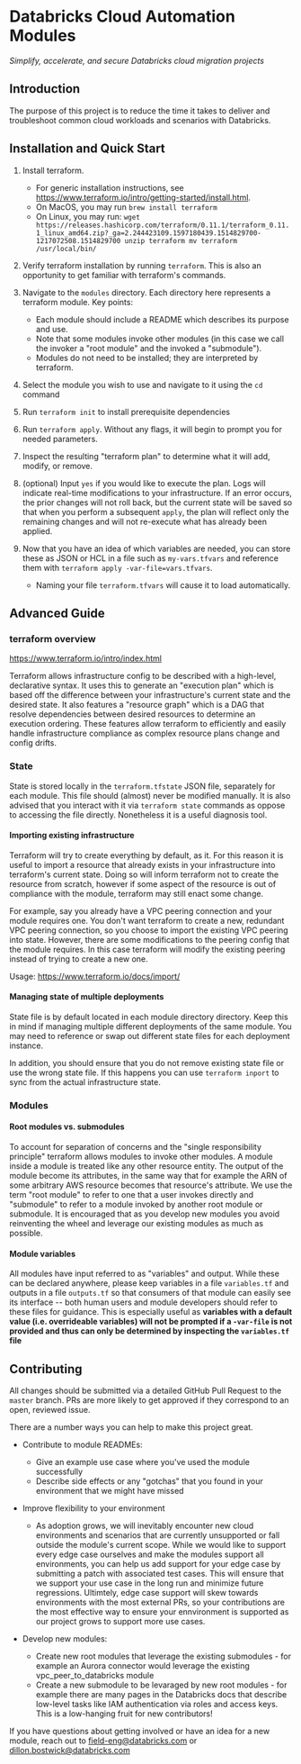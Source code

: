 # Databricks Cloud Automation Modules
<i>Simplify, accelerate, and secure Databricks cloud migration projects</i>

## Introduction

The purpose of this project is to reduce the time it takes to deliver and troubleshoot common cloud workloads and scenarios with Databricks. 

## Installation and Quick Start

1. Install terraform. 
	- For generic installation instructions, see https://www.terraform.io/intro/getting-started/install.html.
	- On MacOS, you may run `brew install terraform`
	- On Linux, you may run:
		`wget https://releases.hashicorp.com/terraform/0.11.1/terraform_0.11.1_linux_amd64.zip?_ga=2.244423109.1597180439.1514829700-1217072508.1514829700
		unzip terraform
		mv terraform /usr/local/bin/` 
2. Verify terraform installation by running `terraform`. This is also an opportunity to get familiar with terraform's commands.
3. Navigate to the `modules` directory. Each directory here represents a terraform module.
	Key points:
	- Each module should include a README which describes its purpose and use.
	- Note that some modules invoke other modules (in this case we call the invoker a "root module" and the invoked a "submodule").
	- Modules do not need to be installed; they are interpreted by terraform.
4. Select the module you wish to use and navigate to it using the `cd` command
5. Run `terraform init` to install prerequisite dependencies
6. Run `terraform apply`. Without any flags, it will begin to prompt you for needed parameters.
7. Inspect the resulting "terraform plan" to determine what it will add, modify, or remove.
8. (optional) Input `yes` if you would like to execute the plan. Logs will indicate real-time modifications to your infrastructure. If an error occurs, the prior changes will not roll back, but the current state will be saved so that when you perform a subsequent `apply`, the plan will reflect only the remaining changes and will not re-execute what has already been applied.

9.  Now that you have an idea of which variables are needed, you can store these as JSON or HCL in a file such as `my-vars.tfvars` and reference them with `terraform apply -var-file=vars.tfvars`.
	- Naming your file `terraform.tfvars` will cause it to load automatically.

## Advanced Guide

### terraform overview

https://www.terraform.io/intro/index.html

Terraform allows infrastructure config to be described with a high-level, declarative syntax. It uses this to generate an "execution plan" which is based off the difference between your infrastructure's current state and the desired state. It also features a "resource graph" which is a DAG that resolve dependencies between desired resources to determine an execution ordering. These features allow terraform to efficiently and easily handle infrastructure compliance as complex resource plans change and config drifts.

### State

State is stored locally in the `terraform.tfstate` JSON file, separately for each module. This file should (almost) never be modified manually. It is also advised that you interact with it via `terraform state` commands as oppose to accessing the file directly. Nonetheless it is a useful diagnosis tool.

#### Importing existing infrastructure

Terraform will try to create everything by default, as it. For this reason it is useful to import a resource that already exists in your infrastructure into terraform's current state. Doing so will inform terraform not to create the resource from scratch, however if some aspect of the resource is out of compliance with the module, terraform may still enact some change.

For example, say you already have a VPC peering connection and your module requires one. You don't want terraform to create a new, redundant VPC peering connection, so you choose to import the existing VPC peering into state. However, there are some modifications to the peering config that the module requires. In this case terraform will modify the existing peering instead of trying to create a new one.

Usage: https://www.terraform.io/docs/import/

#### Managing state of multiple deployments

State file is by default located in each module directory directory. Keep this in mind if managing multiple different deployments of the same module. You may need to reference or swap out different state files for each deployment instance.

In addition, you should ensure that you do not remove existing state file or use the wrong state file. If this happens you can use `terraform inport` to sync from the actual infrastructure state.

### Modules

#### Root modules vs. submodules

To account for separation of concerns and the "single responsibility principle" terraform allows modules to invoke other modules. A module inside a module is treated like any other resource entity. The output of the module become its attributes, in the same way that for example the ARN of some arbitrary AWS resource becomes that resource's attribute. We use the term "root module" to refer to one that a user invokes directly and "submodule" to refer to a module invoked by another root module or submodule. It is encouraged that as you develop new modules you avoid reinventing the wheel and leverage our existing modules as much as possible.

#### Module variables

All modules have input referred to as "variables" and output. While these can be declared anywhere, please keep variables in a file `variables.tf` and outputs in a file `outputs.tf` so that consumers of that module can easily see its interface -- both human users and module developers should refer to these files for guidance. This is especially useful as <b>variables with a default value (i.e. overrideable variables) will not be prompted if a `-var-file` is not provided and thus can only be determined by inspecting the `variables.tf` file</b>

## Contributing

All changes should be submitted via a detailed GitHub Pull Request to the `master` branch. PRs are more likely to get approved if they correspond to an open, reviewed issue.

There are a number ways you can help to make this project great.

- Contribute to module READMEs:
	- Give an example use case where you've used the module successfully
	- Describe side effects or any "gotchas" that you found in your environment that we might have missed

- Improve flexibility to your environment
	- As adoption grows, we will inevitably encounter new cloud environments and scenarios that are currently unsupported or fall outside the module's current scope. While we would like to support every edge case ourselves and make the modules support all environments, you can help us add support for your edge case by submitting a patch with associated test cases. This will ensure that we support your use case in the long run and minimize future regressions. Ultimtely, edge case support will skew towards environments with the most external PRs, so your contributions are the most effective way to ensure your ennvironment is supported as our project grows to support more use cases.

- Develop new modules:
	- Create new root modules that leverage the existing submodules - for example an Aurora connector would leverage the existing vpc_peer_to_databricks module
	- Create a new submodule to be levaraged by new root modules - for example there are many pages in the Databricks docs that describe low-level tasks like IAM authentication via roles and access keys. This is a low-hanging fruit for new contributors!


If you have questions about getting involved or have an idea for a new module, reach out to field-eng@databricks.com or dillon.bostwick@databricks.com
